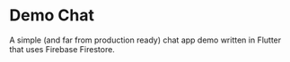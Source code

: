 # Demo Chat 

A simple (and far from production ready) chat app demo written in Flutter that
uses Firebase Firestore.
